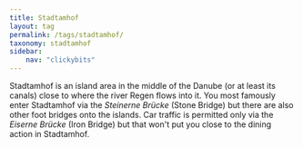 ```yaml
---
title: Stadtamhof
layout: tag
permalink: /tags/stadtamhof/
taxonomy: stadtamhof
sidebar:
    nav: "clickybits"
---
```


Stadtamhof is an island area in the middle of the Danube (or at least its canals) close to where the river Regen flows into it.  You most famously enter Stadtamhof via the *Steinerne Brücke* (Stone Bridge) but there are also other foot bridges onto the islands.  Car traffic is permitted only via the *Eiserne Brücke* (Iron Bridge) but that won't put you close to the dining action in Stadtamhof.
